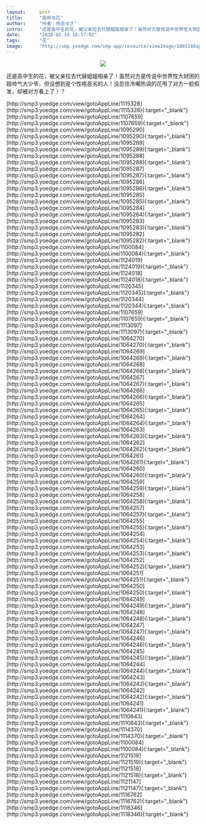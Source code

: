 ```yaml
---
layout:     post
title:      "高岭与花"
author:     "作者：师走ゆき"
intro:      "还是高中生的花，被父亲拉去代替姐姐相亲了！虽然对方是传说中世界性大财团的超帅气大少爷，但没想到是个性格恶劣的人！没忍住冷嘲热讽的花甩了对方一脸假发，却被对方看上了！？"
date:       "2018-02-14 16:57:02"
tags:       "花"
image:      "http://smp.yoedge.com/smp-app/resource/viewImage/1002188appline.png"
---
```

<div style="text-align: center">
<p><img src="http://smp.yoedge.com/smp-app/resource/viewImage/1002188appline.png"/></p>
</div>
<p class="post-meta">
<span>还是高中生的花，被父亲拉去代替姐姐相亲了！虽然对方是传说中世界性大财团的超帅气大少爷，但没想到是个性格恶劣的人！没忍住冷嘲热讽的花甩了对方一脸假发，却被对方看上了！？</span>
</p>
[http://smp3.yoedge.com/view/gotoAppLine/1115328](http://smp3.yoedge.com/view/gotoAppLine/1115328){:target="_blank"}
[http://smp3.yoedge.com/view/gotoAppLine/1107659](http://smp3.yoedge.com/view/gotoAppLine/1107659){:target="_blank"}
[http://smp3.yoedge.com/view/gotoAppLine/1095290](http://smp3.yoedge.com/view/gotoAppLine/1095290){:target="_blank"}
[http://smp3.yoedge.com/view/gotoAppLine/1095289](http://smp3.yoedge.com/view/gotoAppLine/1095289){:target="_blank"}
[http://smp3.yoedge.com/view/gotoAppLine/1095288](http://smp3.yoedge.com/view/gotoAppLine/1095288){:target="_blank"}
[http://smp3.yoedge.com/view/gotoAppLine/1095287](http://smp3.yoedge.com/view/gotoAppLine/1095287){:target="_blank"}
[http://smp3.yoedge.com/view/gotoAppLine/1095286](http://smp3.yoedge.com/view/gotoAppLine/1095286){:target="_blank"}
[http://smp3.yoedge.com/view/gotoAppLine/1095285](http://smp3.yoedge.com/view/gotoAppLine/1095285){:target="_blank"}
[http://smp3.yoedge.com/view/gotoAppLine/1095284](http://smp3.yoedge.com/view/gotoAppLine/1095284){:target="_blank"}
[http://smp3.yoedge.com/view/gotoAppLine/1095283](http://smp3.yoedge.com/view/gotoAppLine/1095283){:target="_blank"}
[http://smp3.yoedge.com/view/gotoAppLine/1095282](http://smp3.yoedge.com/view/gotoAppLine/1095282){:target="_blank"}
[http://smp3.yoedge.com/view/gotoAppLine/1100084](http://smp3.yoedge.com/view/gotoAppLine/1100084){:target="_blank"}
[http://smp3.yoedge.com/view/gotoAppLine/1124019](http://smp3.yoedge.com/view/gotoAppLine/1124019){:target="_blank"}
[http://smp3.yoedge.com/view/gotoAppLine/1124018](http://smp3.yoedge.com/view/gotoAppLine/1124018){:target="_blank"}
[http://smp3.yoedge.com/view/gotoAppLine/1120345](http://smp3.yoedge.com/view/gotoAppLine/1120345){:target="_blank"}
[http://smp3.yoedge.com/view/gotoAppLine/1120344](http://smp3.yoedge.com/view/gotoAppLine/1120344){:target="_blank"}
[http://smp3.yoedge.com/view/gotoAppLine/1107659](http://smp3.yoedge.com/view/gotoAppLine/1107659){:target="_blank"}
[http://smp3.yoedge.com/view/gotoAppLine/1113097](http://smp3.yoedge.com/view/gotoAppLine/1113097){:target="_blank"}
[http://smp3.yoedge.com/view/gotoAppLine/1064270](http://smp3.yoedge.com/view/gotoAppLine/1064270){:target="_blank"}
[http://smp3.yoedge.com/view/gotoAppLine/1064269](http://smp3.yoedge.com/view/gotoAppLine/1064269){:target="_blank"}
[http://smp3.yoedge.com/view/gotoAppLine/1064268](http://smp3.yoedge.com/view/gotoAppLine/1064268){:target="_blank"}
[http://smp3.yoedge.com/view/gotoAppLine/1064267](http://smp3.yoedge.com/view/gotoAppLine/1064267){:target="_blank"}
[http://smp3.yoedge.com/view/gotoAppLine/1064266](http://smp3.yoedge.com/view/gotoAppLine/1064266){:target="_blank"}
[http://smp3.yoedge.com/view/gotoAppLine/1064265](http://smp3.yoedge.com/view/gotoAppLine/1064265){:target="_blank"}
[http://smp3.yoedge.com/view/gotoAppLine/1064264](http://smp3.yoedge.com/view/gotoAppLine/1064264){:target="_blank"}
[http://smp3.yoedge.com/view/gotoAppLine/1064263](http://smp3.yoedge.com/view/gotoAppLine/1064263){:target="_blank"}
[http://smp3.yoedge.com/view/gotoAppLine/1064262](http://smp3.yoedge.com/view/gotoAppLine/1064262){:target="_blank"}
[http://smp3.yoedge.com/view/gotoAppLine/1064261](http://smp3.yoedge.com/view/gotoAppLine/1064261){:target="_blank"}
[http://smp3.yoedge.com/view/gotoAppLine/1064260](http://smp3.yoedge.com/view/gotoAppLine/1064260){:target="_blank"}
[http://smp3.yoedge.com/view/gotoAppLine/1064259](http://smp3.yoedge.com/view/gotoAppLine/1064259){:target="_blank"}
[http://smp3.yoedge.com/view/gotoAppLine/1064258](http://smp3.yoedge.com/view/gotoAppLine/1064258){:target="_blank"}
[http://smp3.yoedge.com/view/gotoAppLine/1064257](http://smp3.yoedge.com/view/gotoAppLine/1064257){:target="_blank"}
[http://smp3.yoedge.com/view/gotoAppLine/1064255](http://smp3.yoedge.com/view/gotoAppLine/1064255){:target="_blank"}
[http://smp3.yoedge.com/view/gotoAppLine/1064254](http://smp3.yoedge.com/view/gotoAppLine/1064254){:target="_blank"}
[http://smp3.yoedge.com/view/gotoAppLine/1064253](http://smp3.yoedge.com/view/gotoAppLine/1064253){:target="_blank"}
[http://smp3.yoedge.com/view/gotoAppLine/1064252](http://smp3.yoedge.com/view/gotoAppLine/1064252){:target="_blank"}
[http://smp3.yoedge.com/view/gotoAppLine/1064251](http://smp3.yoedge.com/view/gotoAppLine/1064251){:target="_blank"}
[http://smp3.yoedge.com/view/gotoAppLine/1064250](http://smp3.yoedge.com/view/gotoAppLine/1064250){:target="_blank"}
[http://smp3.yoedge.com/view/gotoAppLine/1064249](http://smp3.yoedge.com/view/gotoAppLine/1064249){:target="_blank"}
[http://smp3.yoedge.com/view/gotoAppLine/1064248](http://smp3.yoedge.com/view/gotoAppLine/1064248){:target="_blank"}
[http://smp3.yoedge.com/view/gotoAppLine/1064247](http://smp3.yoedge.com/view/gotoAppLine/1064247){:target="_blank"}
[http://smp3.yoedge.com/view/gotoAppLine/1064246](http://smp3.yoedge.com/view/gotoAppLine/1064246){:target="_blank"}
[http://smp3.yoedge.com/view/gotoAppLine/1064245](http://smp3.yoedge.com/view/gotoAppLine/1064245){:target="_blank"}
[http://smp3.yoedge.com/view/gotoAppLine/1064244](http://smp3.yoedge.com/view/gotoAppLine/1064244){:target="_blank"}
[http://smp3.yoedge.com/view/gotoAppLine/1064243](http://smp3.yoedge.com/view/gotoAppLine/1064243){:target="_blank"}
[http://smp3.yoedge.com/view/gotoAppLine/1064242](http://smp3.yoedge.com/view/gotoAppLine/1064242){:target="_blank"}
[http://smp3.yoedge.com/view/gotoAppLine/1064241](http://smp3.yoedge.com/view/gotoAppLine/1064241){:target="_blank"}
[http://smp3.yoedge.com/view/gotoAppLine/1110643](http://smp3.yoedge.com/view/gotoAppLine/1110643){:target="_blank"}
[http://smp3.yoedge.com/view/gotoAppLine/1114370](http://smp3.yoedge.com/view/gotoAppLine/1114370){:target="_blank"}
[http://smp3.yoedge.com/view/gotoAppLine/1100084](http://smp3.yoedge.com/view/gotoAppLine/1100084){:target="_blank"}
[http://smp3.yoedge.com/view/gotoAppLine/1121519](http://smp3.yoedge.com/view/gotoAppLine/1121519){:target="_blank"}
[http://smp3.yoedge.com/view/gotoAppLine/1121518](http://smp3.yoedge.com/view/gotoAppLine/1121518){:target="_blank"}
[http://smp3.yoedge.com/view/gotoAppLine/1121147](http://smp3.yoedge.com/view/gotoAppLine/1121147){:target="_blank"}
[http://smp3.yoedge.com/view/gotoAppLine/1116762](http://smp3.yoedge.com/view/gotoAppLine/1116762){:target="_blank"}
[http://smp3.yoedge.com/view/gotoAppLine/1118346](http://smp3.yoedge.com/view/gotoAppLine/1118346){:target="_blank"}


